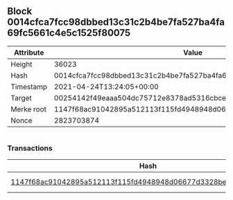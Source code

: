 ## Block 0014cfca7fcc98dbbed13c31c2b4be7fa527ba4fa69fc5661c4e5c1525f80075

Attribute | Value
--- | ---
Height | 36023
Hash | 0014cfca7fcc98dbbed13c31c2b4be7fa527ba4fa69fc5661c4e5c1525f80075
Timestamp | 2021-04-24T13:24:05+00:00
Target | 00254142f49eaaa504dc75712e8378ad5316cbcead634704b3734b6271167cc4
Merke root | 1147f68ac91042895a512113f115fd4948948d06677d3328be8cf441cad484d1
Nonce | 2823703874

```

```

### Transactions

Hash | Amount
--- | ---
[1147f68ac91042895a512113f115fd4948948d06677d3328be8cf441cad484d1](1147f68ac91042895a512113f115fd4948948d06677d3328be8cf441cad484d1.md) | 10.00000000 SKEPTI 
